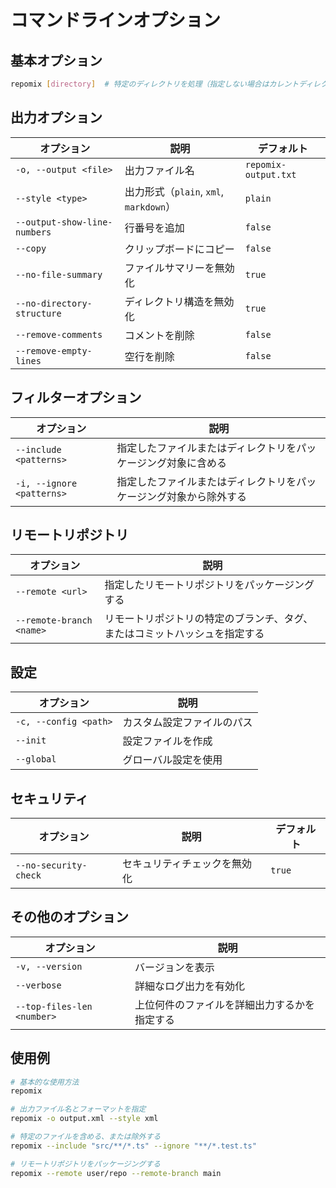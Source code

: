 # コマンドラインオプション

## 基本オプション

```bash
repomix [directory]  # 特定のディレクトリを処理（指定しない場合はカレントディレクトリ）
```

## 出力オプション

| オプション | 説明 | デフォルト |
|--------|-------------|---------|
| `-o, --output <file>` | 出力ファイル名 | `repomix-output.txt` |
| `--style <type>` | 出力形式（`plain`, `xml`, `markdown`） | `plain` |
| `--output-show-line-numbers` | 行番号を追加 | `false` |
| `--copy` | クリップボードにコピー | `false` |
| `--no-file-summary` | ファイルサマリーを無効化 | `true` |
| `--no-directory-structure` | ディレクトリ構造を無効化 | `true` |
| `--remove-comments` | コメントを削除 | `false` |
| `--remove-empty-lines` | 空行を削除 | `false` |

## フィルターオプション

| オプション | 説明 |
|--------|-------------|
| `--include <patterns>` | 指定したファイルまたはディレクトリをパッケージング対象に含める |
| `-i, --ignore <patterns>` | 指定したファイルまたはディレクトリをパッケージング対象から除外する |

## リモートリポジトリ

| オプション | 説明 |
|--------|-------------|
| `--remote <url>` | 指定したリモートリポジトリをパッケージングする |
| `--remote-branch <name>` | リモートリポジトリの特定のブランチ、タグ、またはコミットハッシュを指定する |

## 設定

| オプション | 説明 |
|--------|-------------|
| `-c, --config <path>` | カスタム設定ファイルのパス |
| `--init` | 設定ファイルを作成 |
| `--global` | グローバル設定を使用 |

## セキュリティ

| オプション | 説明 | デフォルト |
|--------|-------------|---------|
| `--no-security-check` | セキュリティチェックを無効化 | `true` |

## その他のオプション

| オプション | 説明 |
|--------|-------------|
| `-v, --version` | バージョンを表示 |
| `--verbose` | 詳細なログ出力を有効化 |
| `--top-files-len <number>` | 上位何件のファイルを詳細出力するかを指定する | `5` |

## 使用例

```bash
# 基本的な使用方法
repomix

# 出力ファイル名とフォーマットを指定
repomix -o output.xml --style xml

# 特定のファイルを含める、または除外する
repomix --include "src/**/*.ts" --ignore "**/*.test.ts"

# リモートリポジトリをパッケージングする
repomix --remote user/repo --remote-branch main
```
